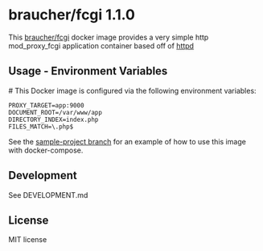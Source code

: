 # braucher/fcgi 1.1.0

This [braucher/fcgi](https://hub.docker.com/r/braucher/fcgi/) docker image provides a
very simple http mod\_proxy\_fcgi application container based off of 
[httpd](https://hub.docker.com/r/_/httpd/)

## Usage - Environment Variables

\# This Docker image is configured via the following environment variables:  

```
PROXY_TARGET=app:9000  
DOCUMENT_ROOT=/var/www/app  
DIRECTORY_INDEX=index.php  
FILES_MATCH=\.php$
```

See the 
[sample-project branch](https://github.com/jwbraucher/docker-fcgi/blob/sample-project/docker-compose.yml)
for an example of how to use this image with docker-compose.

## Development
See DEVELOPMENT.md

## License
MIT license

